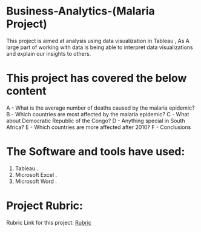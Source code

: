 # Business-Analytics-(Malaria Project)
This project is aimed at analysis using data visualization in Tableau , As A large part of working with data is being able to interpret data visualizations and explain our insights to others. 



# This project has covered the below content

A - What is the average number of deaths caused by the malaria epidemic?
B - Which countries are most affected by the malaria epidemic?
C - What about Democratic Republic of the Congo?
D - Anything special in South Africa?
E - Which countries are more affected after 2010?
F - Conclusions



# The Software and tools have used:

1) Tableau .
2) Microsoft Excel .
3) Microsoft Word .



# Project Rubric:

Rubric Link for this project: [Rubric](https://review.udacity.com/#!/rubrics/1063/view)







